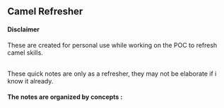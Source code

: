 ## Camel Refresher

#### Disclaimer

These are created for personal use while working on the POC to refresh camel skills. <br/> <br/>

These quick notes are only as a refresher, they may not be elaborate if i know it already.
<br/>

#### The notes are organized by concepts :


